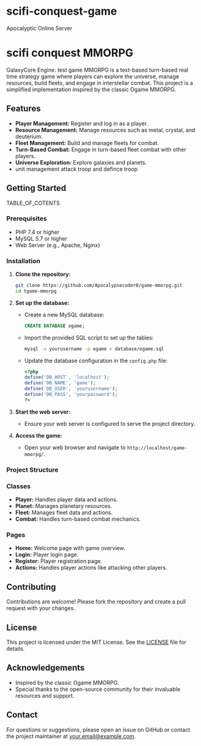 # scifi-conquest-game
Apocalyptic Online Server
# scifi conquest MMORPG
GalaxyCore Engine:
test game MMORPG is a text-based turn-based real time strategy game where players can explore the universe, manage resources, build fleets, and engage in interstellar combat. This project is a simplified implementation inspired by the classic Ogame MMORPG.

## Features

- **Player Management:** Register and log in as a player.
- **Resource Management:** Manage resources such as metal, crystal, and deuterium.
- **Fleet Management:** Build and manage fleets for combat.
- **Turn-Based Combat:** Engage in turn-based fleet combat with other players.
- **Universe Exploration:** Explore galaxies and planets.
- unit management attack troop and defince troop 
## Getting Started

<html>TABLE_OF_COTENTS</html>

### Prerequisites

- PHP 7.4 or higher
- MySQL 5.7 or higher
- Web Server (e.g., Apache, Nginx)

### Installation

1. **Clone the repository:**
    ```bash
    git clone https://github.com/Apocalypsecoder0/game-mmorpg.git
    cd tgame-mmorpg
    ```

2. **Set up the database:**
    - Create a new MySQL database:
      ```sql
      CREATE DATABASE ogame;
      ```
    - Import the provided SQL script to set up the tables:
      ```bash
      mysql -u yourusername -p ogame < database/ogame.sql
      ```
    - Update the database configuration in the `config.php` file:
      ```php
      <?php
      define('DB_HOST', 'localhost');
      define('DB_NAME', 'game');
      define('DB_USER', 'yourusername');
      define('DB_PASS', 'yourpassword');
      ?>
      ```

3. **Start the web server:**
    - Ensure your web server is configured to serve the project directory.

4. **Access the game:**
    - Open your web browser and navigate to `http://localhost/game-mmorpg/`.

### Project Structure
### Classes

- **Player:** Handles player data and actions.
- **Planet:** Manages planetary resources.
- **Fleet:** Manages fleet data and actions.
- **Combat:** Handles turn-based combat mechanics.

### Pages

- **Home:** Welcome page with game overview.
- **Login:** Player login page.
- **Register:** Player registration page.
- **Actions:** Handles player actions like attacking other players.

## Contributing

Contributions are welcome! Please fork the repository and create a pull request with your changes.

## License

This project is licensed under the MIT License. See the [LICENSE](LICENSE) file for details.

## Acknowledgements

- Inspired by the classic Ogame MMORPG.
- Special thanks to the open-source community for their invaluable resources and support.

## Contact

For questions or suggestions, please open an issue on GitHub or contact the project maintainer at your.email@example.com.
